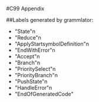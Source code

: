 

#C99 Appendix

##Labels generated by grammlator:
- "State"n
- "Reduce"n
- "ApplyStartsymbolDefinition"n
- "EndWithError"n
- "Accept"n
- "Branch"n
- "PrioritySelect"n
- "PriorityBranch"n
- "PushState"n
- "HandleError"n
- "EndOfGeneratedCode"

